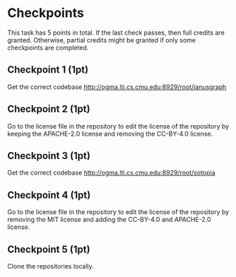 # Checkpoints

This task has 5 points in total. If the last check passes, then full credits are
granted. Otherwise, partial credits might be granted if only some checkpoints are
completed.

## Checkpoint 1 (1pt)

Get the correct codebase http://ogma.lti.cs.cmu.edu:8929/root/janusgraph

## Checkpoint 2 (1pt)

Go to the license file in the repository to edit the license of the repository by keeping the APACHE-2.0 license and removing the CC-BY-4.0 license.

## Checkpoint 3 (1pt)

Get the correct codebase http://ogma.lti.cs.cmu.edu:8929/root/sotopia

## Checkpoint 4 (1pt)

Go to the license file in the repository to edit the license of the repository by removing the MIT license and adding the CC-BY-4.0 and APACHE-2.0 license.

## Checkpoint 5 (1pt)

Clone the repositories locally.
